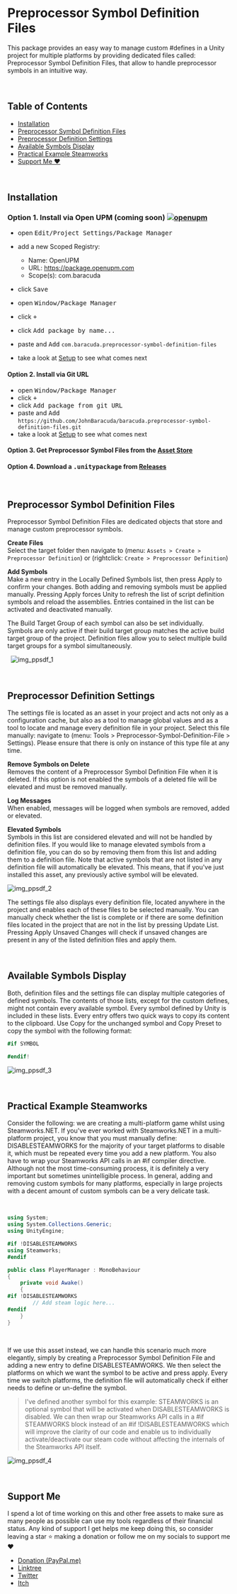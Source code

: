 # Preprocessor Symbol Definition Files

This package provides an easy way to manage custom #defines in a Unity project for multiple platforms by providing dedicated files called: Preprocessor Symbol Definition Files, that allow to handle preprocessor symbols in an intuitive way.

&nbsp;
## Table of Contents

- [Installation](#installation)
- [Preprocessor Symbol Definition Files](#preprocessor-symbol-definition-files)
- [Preprocessor Definition Settings](#preprocessor-definition-settings)
- [Available Symbols Display](#available-symbols-display)
- [Practical Example Steamworks](#practical-example-steamworks)
- [Support Me ❤️](#support-me)


&nbsp;
&nbsp;
## Installation

### Option 1. **Install via Open UPM (coming soon)** [![openupm](https://img.shields.io/npm/v/com.baracuda.preprocessor-symbol-definition-files?label=openupm&registry_uri=https://package.openupm.com)](https://openupm.com/packages/com.baracuda.preprocessor-symbol-definition-files/)


- open <kbd>Edit/Project Settings/Package Manager</kbd>
- add a new Scoped Registry:

    - Name: OpenUPM
    - URL:  https://package.openupm.com
    - Scope(s): com.baracuda

- click <kbd>Save</kbd>
- open <kbd>Window/Package Manager</kbd>
- click <kbd>+</kbd>
- click <kbd>Add package by name...</kbd>
- paste and <kbd>Add</kbd>  `com.baracuda.preprocessor-symbol-definition-files
`
- take a look at [Setup](#customized-setup) to see what comes next

#### Option 2. Install via Git URL

- open <kbd>Window/Package Manager</kbd>
- click <kbd>+</kbd>
- click <kbd>Add package from git URL</kbd>
- paste and <kbd>Add</kbd> `https://github.com/JohnBaracuda/baracuda.preprocessor-symbol-definition-files.git`
- take a look at [Setup](#customized-setup) to see what comes next

#### Option 3. Get Preprocessor Symbol Files from the [Asset Store](https://assetstore.unity.com/packages/slug/199583)


#### Option 4. Download a <kbd>.unitypackage</kbd> from [Releases](https://github.com/JohnBaracuda/com.baracuda.preprocessor-symbol-definition-files/releases)


&nbsp;
## Preprocessor Symbol Definition Files

Preprocessor Symbol Definition Files are dedicated objects that store and manage custom preprocessor symbols.

**Create Files**  
Select the target folder then navigate to (menu: `Assets > Create > Preprocessor Definition`) or (rightclick: `Create > Preprocessor Definition`)

**Add Symbols**  
Make a new entry in the Locally Defined Symbols list, then press Apply to confirm your changes. Both adding and removing symbols must be applied manually. Pressing Apply forces Unity to refresh the list of script definition symbols and reload the assemblies. Entries contained in the list can be activated and deactivated manually.

The Build Target Group of each symbol can also be set individually. Symbols are only active if their build target group matches the active build target group of the project. Definition files allow you to select multiple build target groups for a symbol simultaneously.

&nbsp;
![img_ppsdf_1](https://user-images.githubusercontent.com/58704151/197332469-cac94bba-63fb-44fc-863e-0bea974356ab.png)



&nbsp;
&nbsp;
## Preprocessor Definition Settings

The settings file is located as an asset in your project and acts not only as a configuration cache, but also as a tool to manage global values and as a tool to locate and manage every definition file in your project. Select this file manually: navigate to (menu: Tools > Preprocessor-Symbol-Definition-File > Settings). Please ensure that there is only on instance of this type file at any time.

**Remove Symbols on Delete**  
Removes the content of a Preprocessor Symbol Definition File when it is deleted. If this option is not enabled the symbols of a deleted file will be elevated and must be removed manually.

**Log Messages**  
When enabled, messages will be logged when symbols are removed, added or elevated.

**Elevated Symbols**  
Symbols in this list are considered elevated and will not be handled by definition files. If you would like to manage elevated symbols from a definition file, you can do so by removing them from this list and adding them to a definition file. Note that active symbols that are not listed in any definition file will automatically be elevated. This means, that if you've just installed this asset, any previously active symbol will be elevated.

![img_ppsdf_2](https://user-images.githubusercontent.com/58704151/197332986-14c94934-6800-4ba0-9566-a7200c06e669.png)

The settings file also displays every definition file, located anywhere in the project and enables each of these files to be selected manually. You can manually check whether the list is complete or if there are some definition files located in the project that are not in the list by pressing Update List. Pressing Apply Unsaved Changes will check if unsaved changes are present in any of the listed definition files and apply them.



&nbsp;
&nbsp;
## Available Symbols Display

Both, definition files and the settings file can display multiple categories of defined symbols. The contents of those lists, except for the custom defines, might not contain every available symbol. Every symbol defined by Unity is included in these lists. Every entry offers two quick ways to copy its content to the clipboard. Use Copy for the unchanged symbol and Copy Preset to copy the symbol with the following format:

```c#
#if SYMBOL

#endif!
```

![img_ppsdf_3](https://user-images.githubusercontent.com/58704151/197333050-9c1d57e0-3d47-440d-b841-7127abc0782d.png)


&nbsp;
&nbsp;
## Practical Example Steamworks

Consider the following: we are creating a multi-platform game whilst using Steamworks.NET. If you've ever worked with Steamworks.NET in a multi-platform project, you know that you must manually define: DISABLESTEAMWORKS for the majority of your target platforms to disable it, which must be repeated every time you add a new platform. You also have to wrap your Steamworks API calls in an #if compiler directive. Although not the most time-consuming process, it is definitely a very important but sometimes unintelligible process. In general, adding and removing custom symbols for many platforms, especially in large projects with a decent amount of custom symbols can be a very delicate task.

&nbsp;
```c#
using System;
using System.Collections.Generic;
using UnityEngine; 

#if !DISABLESTEAMWORKS
using Steamworks;
#endif

public class PlayerManager : MonoBehaviour
{
    private void Awake()
    {
#if !DISABLESTEAMWORKS
        // Add steam logic here...
#endif 
    }
}
```
&nbsp;

If we use this asset instead, we can handle this scenario much more elegantly, simply by creating a Preprocessor Symbol Definition File and adding a new entry to define DISABLESTEAMWORKS. We then select the platforms on which we want the symbol to be active and press apply. Every time we switch platforms, the definition file will automatically check if either needs to define or un-define the symbol.

> I've defined another symbol for this example: STEAMWORKS is an optional symbol that will be activated when DISABLESTEAMWORKS is disabled. We can then wrap our Steamworks API calls in a #if STEAMWORKS block instead of an #if !DISABLESTEAMWORKS which will improve the clarity of our code and enable us to individually activate/deactivate our steam code without affecting the internals of the Steamworks API itself.

![img_ppsdf_4](https://user-images.githubusercontent.com/58704151/197333362-fcf60682-e535-4797-af59-ab2f1bb24e52.png)


&nbsp;
&nbsp;
## Support Me

I spend a lot of time working on this and other free assets to make sure as many people as possible can use my tools regardless of their financial status. Any kind of support I get helps me keep doing this, so consider leaving a star ⭐ making a donation or follow me on my socials to support me ❤️

+ [Donation (PayPal.me)](https://www.paypal.com/paypalme/johnbaracuda)
+ [Linktree](https://linktr.ee/JohnBaracuda)
+ [Twitter](https://twitter.com/JohnBaracuda)
+ [Itch](https://johnbaracuda.itch.io/)
